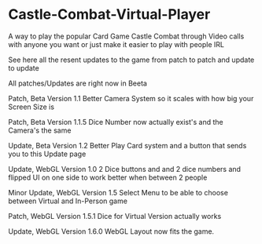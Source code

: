 # Castle-Combat-Virtual-Player
A way to play the popular Card Game Castle Combat through Video calls with anyone you want or just make it easier to play with people IRL

See here all the resent updates to the game from patch to patch and update to update 

All patches/Updates are right now in Beeta

Patch, Beta Version 1.1
Better Camera System so it scales with how big your Screen Size is

Patch,  Beta Version 1.1.5 
Dice Number now actually exist's and the Camera's the same 

Update, Beta Version 1.2
Better Play Card system and a button that sends you to this Update page

Update, WebGL Version 1.0
2 Dice buttons and and 2 dice numbers and flipped UI on one side to work better when between 2 people

Minor Update, WebGL Version 1.5
Select Menu to be able to choose between Virtual and In-Person game

Patch, WebGL Version 1.5.1
Dice for Virtual Version actually works

Update, WebGL Version 1.6.0
WebGL Layout now fits the game.
